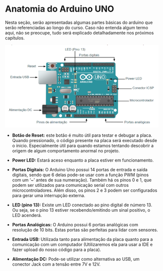 # Anatomia do Arduino UNO

Nesta seção, serão apresentadas algumas partes básicas do arduino que serão referenciadas ao longo do curso. Caso não entenda algum termo aqui, não se preocupe, tudo será explicado detalhadamente nos próximos capítulos. 

 ![Anatomia da placa](./images/anatomia-placa.png)

+ **Botão de Reset:** este botão é muito útil para testar e debugar a placa. Quando pressionado, o código presente na placa será executado desde o ínicio. Especialmente útil para quando estamos tentando descobrir a origem de algum comportamento anormal no projeto. 

+ **Power LED:** Estará aceso enquanto a placa estiver em funcionamento.

+ **Portas Digitais:** O Arduino Uno possui 14 portas de entrada e saída digitais, sendo que 6 delas pode-se usar com a função PWM (pinos com um ‘~’ antes de sua numeração). Também há os pinos 0 e 1, que podem ser utilizados para comunicação serial com outros microcontroladores. Além disso, os pinos 2 e 3 podem ser configurados para gerar uma interrupção externa.

+ **LED (pino 13):** Existe um LED conectado ao pino digital de número 13. Ou seja, se o pino 13 estiver recebendo/emitindo um sinal positivo, o LED acenderá.

+ **Portas Analógicas:** O Arduino possui 6 portas analógicas com resolução de 10 bits. Estas portas são perfeitas para lidar com sensores.

+ **Entrada USB:** Utilizada tanto para alimentação da placa quanto para a comunicação com um computador (Utilizaremos ela para usar a IDE e fazer upload do nosso código para a placa).

+ **Alimentação DC:** Pode-se utilizar como alternativa ao USB, um conector Jack com a tensão entre 7V e 12V.
